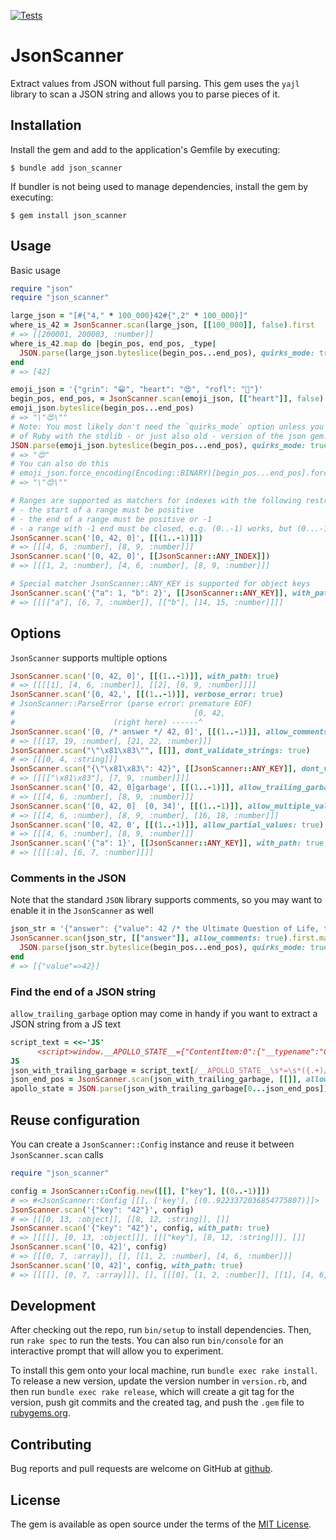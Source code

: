 [![Tests](https://github.com/uvlad7/json_scanner/actions/workflows/main.yml/badge.svg)](https://github.com/uvlad7/json_scanner/actions/workflows/main.yml)

# JsonScanner

Extract values from JSON without full parsing. This gem uses the `yajl` library to scan a JSON string and allows you to parse pieces of it.

## Installation

Install the gem and add to the application's Gemfile by executing:

    $ bundle add json_scanner

If bundler is not being used to manage dependencies, install the gem by executing:

    $ gem install json_scanner

## Usage

Basic usage

```ruby
require "json"
require "json_scanner"

large_json = "[#{"4," * 100_000}42#{",2" * 100_000}]"
where_is_42 = JsonScanner.scan(large_json, [[100_000]], false).first
# => [[200001, 200003, :number]]
where_is_42.map do |begin_pos, end_pos, _type|
  JSON.parse(large_json.byteslice(begin_pos...end_pos), quirks_mode: true)
end
# => [42]

emoji_json = '{"grin": "😁", "heart": "😍", "rofl": "🤣"}'
begin_pos, end_pos, = JsonScanner.scan(emoji_json, [["heart"]], false).first.first
emoji_json.byteslice(begin_pos...end_pos)
# => "\"😍\""
# Note: You most likely don't need the `quirks_mode` option unless you are using an older version
# of Ruby with the stdlib - or just also old - version of the json gem. In newer versions, `quirks_mode` is enabled by default.
JSON.parse(emoji_json.byteslice(begin_pos...end_pos), quirks_mode: true)
# => "😍"
# You can also do this
# emoji_json.force_encoding(Encoding::BINARY)[begin_pos...end_pos].force_encoding(Encoding::UTF_8)
# => "\"😍\""

# Ranges are supported as matchers for indexes with the following restrictions:
# - the start of a range must be positive
# - the end of a range must be positive or -1
# - a range with -1 end must be closed, e.g. (0..-1) works, but (0...-1) is forbidden
JsonScanner.scan('[0, 42, 0]', [[(1..-1)]])
# => [[[4, 6, :number], [8, 9, :number]]]
JsonScanner.scan('[0, 42, 0]', [[JsonScanner::ANY_INDEX]])
# => [[[1, 2, :number], [4, 6, :number], [8, 9, :number]]]

# Special matcher JsonScanner::ANY_KEY is supported for object keys
JsonScanner.scan('{"a": 1, "b": 2}', [[JsonScanner::ANY_KEY]], with_path: true)
# => [[[["a"], [6, 7, :number]], [["b"], [14, 15, :number]]]]
```

## Options

`JsonScanner` supports multiple options

```ruby
JsonScanner.scan('[0, 42, 0]', [[(1..-1)]], with_path: true)
# => [[[[1], [4, 6, :number]], [[2], [8, 9, :number]]]]
JsonScanner.scan('[0, 42,', [[(1..-1)]], verbose_error: true)
# JsonScanner::ParseError (parse error: premature EOF)
#                                        [0, 42,
#                      (right here) ------^
JsonScanner.scan('[0, /* answer */ 42, 0]', [[(1..-1)]], allow_comments: true)
# => [[[17, 19, :number], [21, 22, :number]]]
JsonScanner.scan("\"\x81\x83\"", [[]], dont_validate_strings: true)
# => [[[0, 4, :string]]]
JsonScanner.scan("{\"\x81\x83\": 42}", [[JsonScanner::ANY_KEY]], dont_validate_strings: true, with_path: true)
# => [[[["\x81\x83"], [7, 9, :number]]]]
JsonScanner.scan('[0, 42, 0]garbage', [[(1..-1)]], allow_trailing_garbage: true)
# => [[[4, 6, :number], [8, 9, :number]]]
JsonScanner.scan('[0, 42, 0]  [0, 34]', [[(1..-1)]], allow_multiple_values: true)
# => [[[4, 6, :number], [8, 9, :number], [16, 18, :number]]]
JsonScanner.scan('[0, 42, 0', [[(1..-1)]], allow_partial_values: true)
# => [[[4, 6, :number], [8, 9, :number]]]
JsonScanner.scan('{"a": 1}', [[JsonScanner::ANY_KEY]], with_path: true, symbolize_path_keys: true)
# => [[[[:a], [6, 7, :number]]]]
```

### Comments in the JSON

Note that the standard `JSON` library supports comments, so you may want to enable it in the `JsonScanner` as well
```ruby
json_str = '{"answer": {"value": 42 /* the Ultimate Question of Life, the Universe, and Everything */ }}'
JsonScanner.scan(json_str, [["answer"]], allow_comments: true).first.map do |begin_pos, end_pos, _type|
  JSON.parse(json_str.byteslice(begin_pos...end_pos), quirks_mode: true)
end
# => [{"value"=>42}]
```

### Find the end of a JSON string

`allow_trailing_garbage` option may come in handy if you want to extract a JSON string from a JS text
```ruby
script_text = <<~'JS'
      <script>window.__APOLLO_STATE__={"ContentItem:0":{"__typename":"ContentItem","id":0, "configurationType":"NO_CONFIGURATION","replacementPartsUrl":null,"relatedCategories":[{"__ref":"Category:109450"},{"__ref":"Category:82044355"},{"__ref":"Category:109441"},{"__ref":"Category:109442"},{"__ref":"Category:109449"},{"__ref":"Category:109444"},{"__ref":"Category:82043730"}],"recommendedOptions":[]}};window.__APPVERSION__=7018;window.__CONFIG_ENV__={value: 'PRODUCTION'};</script>
JS
json_with_trailing_garbage = script_text[/__APOLLO_STATE__\s*=\s*({.+)/, 1]
json_end_pos = JsonScanner.scan(json_with_trailing_garbage, [[]], allow_trailing_garbage: true).first.first[1]
apollo_state = JSON.parse(json_with_trailing_garbage[0...json_end_pos])
```

## Reuse configuration

You can create a `JsonScanner::Config` instance and reuse it between `JsonScanner.scan` calls

```ruby
require "json_scanner"

config = JsonScanner::Config.new([[], ["key"], [(0..-1)]])
# => #<JsonScanner::Config [[], ['key'], [(0..9223372036854775807)]]>
JsonScanner.scan('{"key": "42"}', config)
# => [[[0, 13, :object]], [[8, 12, :string]], []]
JsonScanner.scan('{"key": "42"}', config, with_path: true)
# => [[[[], [0, 13, :object]]], [[["key"], [8, 12, :string]]], []]
JsonScanner.scan('[0, 42]', config)
# => [[[0, 7, :array]], [], [[1, 2, :number], [4, 6, :number]]]
JsonScanner.scan('[0, 42]', config, with_path: true)
# => [[[[], [0, 7, :array]]], [], [[[0], [1, 2, :number]], [[1], [4, 6, :number]]]]
```

## Development

After checking out the repo, run `bin/setup` to install dependencies. Then, run `rake spec` to run the tests. You can also run `bin/console` for an interactive prompt that will allow you to experiment.

To install this gem onto your local machine, run `bundle exec rake install`. To release a new version, update the version number in `version.rb`, and then run `bundle exec rake release`, which will create a git tag for the version, push git commits and the created tag, and push the `.gem` file to [rubygems.org](https://rubygems.org).

## Contributing

Bug reports and pull requests are welcome on GitHub at [github](https://github.com/uvlad7/json_scanner).

## License

The gem is available as open source under the terms of the [MIT License](https://opensource.org/licenses/MIT).
